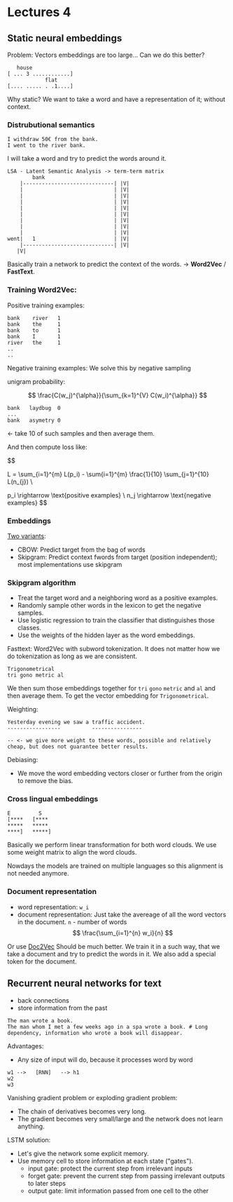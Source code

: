 # Lectures 4

## Static neural embeddings

Problem:
Vectors embeddings are too large... Can we do this better?

```
   house
[ ... 3 ............]
            flat
[.... ..... . .1....]

```

Why static? We want to take a word and have a representation of it; without context.

### Distrubutional semantics

```
I withdraw 50€ from the bank.
I went to the river bank.
```

I will take a word and try to predict the words around it.

```
LSA - Latent Semantic Analysis -> term-term matrix
        bank
    |-----------------------------| |V|
    |                             | |V|
    |                             | |V|
    |                             | |V|
    |                             | |V|
    |                             | |V|
    |                             | |V|
    |                             | |V|
    |                             | |V|
went|   1                         | |V|
    |-----------------------------| |V|
   |V|
```

Basically train a network to predict the context of the words. -> **Word2Vec** / **FastText**.

### Training Word2Vec:

Positive training examples:

```
bank    river   1
bank    the     1
bank    to      1
bank    I       1
river   the     1
..
..

```

Negative training examples:
We solve this by negative sampling

unigram probability:

$$
\frac{C(w_j)^{\alpha}}{\sum_{k=1}^{V} C(w_i)^{\alpha}}
$$

```
bank   laydbug  0
...
bank   asymetry 0
```

<- take 10 of such samples and then average them.

And then compute loss like:

$$

L = \sum_{i=1}^{m} L(p_i) - \sum{i=1}^{m} \frac{1}{10} \sum_{j=1}^{10} L(n_{j}) \\

p_i \rightarrow \text{positive examples} \\
n_j \rightarrow \text{negative examples}
$$

### Embeddings

[Two variants](https://www.baeldung.com/cs/word-embeddings-cbow-vs-skip-gram):

- CBOW: Predict target from the bag of words
- Skipgram: Predict context fwords from target (position independent); most implementations use skipgram

### Skipgram algorithm

- Treat the target word and a neighboring word as a positive examples.
- Randomly sample other words in the lexicon to get the negative samples.
- Use logistic regression to train the classifier that distinguishes those classes.
- Use the weights of the hidden layer as the word embeddings.

Fasttext: Word2Vec with subword tokenization. It does not matter how we do tokenization as long as we are consistent.

```
Trigonometrical
tri gono metric al
```

We then sum those embeddings together for `tri` `gono` `metric` and `al` and then average them. To get the vector embedding for `Trigonometrical`.

Weighting:

```
Yesterday evening we saw a traffic accident.
-----------------          ----------------

-- <- we give more weight to these words, possible and relatively cheap, but does not guarantee better results.
```

Debiasing:

- We move the word embedding vectors closer or further from the origin to remove the bias.

### Cross lingual embeddings

```
E         S
[****   [****
*****   *****
****]   *****]
```

Basically we perform linear transformation for both word clouds.
We use some weight matrix to align the word clouds.

Nowdays the models are trained on multiple languages so this alignment is not needed anymore.

### Document representation

- word representation: `w_i`
- document representation:
  Just take the avereage of all the word vectors in the document.
  `n` - number of words
  $$
      \frac{\sum_{i=1}^{n} w_i}{n}
  $$

Or use [Doc2Vec](https://medium.com/wisio/a-gentle-introduction-to-doc2vec-db3e8c0cce5e) Should be much better.
We train it in a such way, that we take a document and try to predict the words in it. We also add a special token for the document.

## Recurrent neural networks for text

- back connections
- store information from the past

```
The man wrote a book.
The man whom I met a few weeks ago in a spa wrote a book. # Long dependency, information who wrote a book will disappear.
```

Advantages:

- Any size of input will do, because it processes word by word

```
w1 -->   [RNN]   --> h1
w2
w3
```

Vanishing gradient problem or exploding gradient problem:

- The chain of derivatives becomes very long.
- The gradient becomes very small/large and the network does not learn anything.

LSTM solution:

- Let's give the network some explicit memory.
- Use memory cell to store information at each state ("gates").
  - input gate: protect the current step from irrelevant inputs
  - forget gate: prevent the current step from passing irrelevant outputs to later steps
  - output gate: limit information passed from one cell to the other
